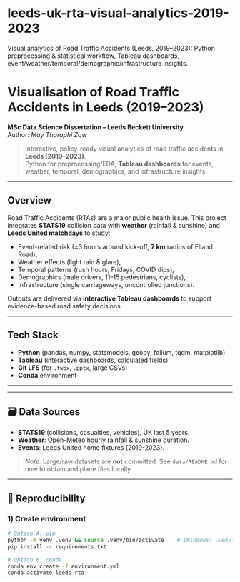 # leeds-uk-rta-visual-analytics-2019-2023
Visual analytics of Road Traffic Accidents (Leeds, 2019–2023): Python preprocessing &amp; statistical workflow, Tableau dashboards, event/weather/temporal/demographic/infrastructure insights.



# Visualisation of Road Traffic Accidents in Leeds (2019–2023)

**MSc Data Science Dissertation – Leeds Beckett University**  
Author: _May Tharaphi Zaw_

> Interactive, policy-ready visual analytics of road traffic accidents in **Leeds (2019–2023)**.  
> Python for preprocessing/EDA, **Tableau dashboards** for events, weather, temporal, demographics, and infrastructure insights.

---

## Overview

Road Traffic Accidents (RTAs) are a major public health issue. This project integrates **STATS19** collision data with **weather** (rainfall & sunshine) and **Leeds United matchdays** to study:
- Event-related risk (±3 hours around kick-off, **7 km** radius of Elland Road),
- Weather effects (light rain & glare),
- Temporal patterns (rush hours, Fridays, COVID dips),
- Demographics (male drivers, 11–15 pedestrians, cyclists),
- Infrastructure (single carriageways, uncontrolled junctions).

Outputs are delivered via **interactive Tableau dashboards** to support evidence-based road safety decisions.

---

## Tech Stack

- **Python** (pandas, numpy, statsmodels, geopy, folium, tqdm, matplotlib)
- **Tableau** (interactive dashboards, calculated fields)
- **Git LFS** (for `.twbx`, `.pptx`, large CSVs)
- **Conda** environment

---


---

## 🗃️ Data Sources

- **STATS19** (collisions, casualties, vehicles), UK last 5 years.
- **Weather**: Open-Meteo hourly rainfall & sunshine duration.
- **Events**: Leeds United home fixtures (2019-2023).

> _Note:_ Large/raw datasets are **not** committed. See `data/README.md` for how to obtain and place files locally.

---

## 🧪 Reproducibility

### 1) Create environment
```bash
# Option A: pip
python -m venv .venv && source .venv/bin/activate    # (Windows: .venv\Scripts\activate)
pip install -r requirements.txt

# Option B: conda
conda env create -f environment.yml
conda activate leeds-rta

